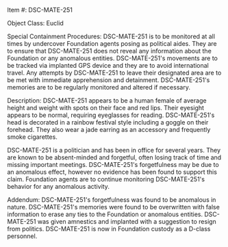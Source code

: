 Item #: DSC-MATE-251

Object Class: Euclid

Special Containment Procedures: DSC-MATE-251 is to be monitored at all times by undercover Foundation agents posing as political aides. They are to ensure that DSC-MATE-251 does not reveal any information about the Foundation or any anomalous entities. DSC-MATE-251's movements are to be tracked via implanted GPS device and they are to avoid international travel. Any attempts by DSC-MATE-251 to leave their designated area are to be met with immediate apprehension and detainment. DSC-MATE-251's memories are to be regularly monitored and altered if necessary.

Description: DSC-MATE-251 appears to be a human female of average height and weight with spots on their face and red lips. Their eyesight appears to be normal, requiring eyeglasses for reading. DSC-MATE-251's head is decorated in a rainbow festival style including a goggle on their forehead. They also wear a jade earring as an accessory and frequently smoke cigarettes.

DSC-MATE-251 is a politician and has been in office for several years. They are known to be absent-minded and forgetful, often losing track of time and missing important meetings. DSC-MATE-251's forgetfulness may be due to an anomalous effect, however no evidence has been found to support this claim. Foundation agents are to continue monitoring DSC-MATE-251's behavior for any anomalous activity.

Addendum: DSC-MATE-251's forgetfulness was found to be anomalous in nature. DSC-MATE-251's memories were found to be overwritten with false information to erase any ties to the Foundation or anomalous entities. DSC-MATE-251 was given amnestics and implanted with a suggestion to resign from politics. DSC-MATE-251 is now in Foundation custody as a D-class personnel.